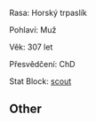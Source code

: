 
Rasa: Horský trpaslík

Pohlaví: Muž

Věk: 307 let

Přesvědčení: ChD

Stat Block: [scout](https://5e.tools/bestiary.html#scout_mm)


## Other